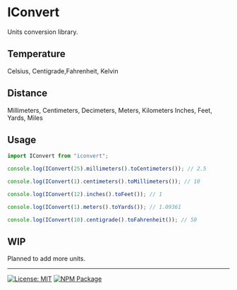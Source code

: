 # IConvert

Units conversion library.

## Temperature

Celsius, Centigrade,Fahrenheit, Kelvin

## Distance

Millimeters, Centimeters, Decimeters, Meters, Kilometers
Inches, Feet, Yards, Miles

## Usage

```js
import IConvert from "iconvert";

console.log(IConvert(25).millimeters().toCentimeters()); // 2.5

console.log(IConvert(1).centimeters().toMillimeters()); // 10

console.log(IConvert(12).inches().toFeet()); // 1

console.log(IConvert(1).meters().toYards()); // 1.09361

console.log(IConvert(10).centigrade().toFahrenheit()); // 50
```

## WIP

Planned to add more units.

---

[![License: MIT](https://img.shields.io/badge/License-MIT-blue.svg)](https://opensource.org/licenses/MIT)
[![NPM Package](https://img.shields.io/npm/v/iconvert?label=npm)](https://www.npmjs.com/package/iconvert)
